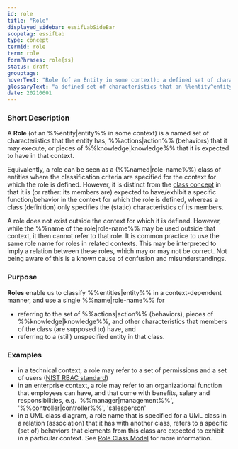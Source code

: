 ```yaml
---
id: role
title: "Role"
displayed_sidebar: essifLabSideBar
scopetag: essifLab
type: concept
termid: role
term: role
formPhrases: role{ss}
status: draft
grouptags:
hoverText: "Role (of an Entity in some context): a defined set of characteristics that the Entity has in some context, such as responsibilities (Obligations) it may have, Actions (behaviors) it may execute, or pieces of Knowledge that it is expected to have in that context, which are referenced to by a specific (Role-)name."
glossaryText: "a defined set of characteristics that an %%entity^entity%% has in some context, such as %%responsibilities^obligation%% it may have, %%actions^action%% (behaviors) it may execute, or pieces of %%knowledge^knowledge%% that it is expected to have in that context, which are referenced to by a specific %%role name^role-name%%."
date: 20210601
---
```


### Short Description
A **Role** (of an %%entity|entity%% in some context) is a named set of characteristics that the entity has, %%actions|action%% (behaviors) that it may execute, or pieces of %%knowledge|knowledge%% that it is expected to have in that context.

Equivalently, a role can be seen as a (%%named|role-name%%) class of entities where the classification criteria are specified for the context for which the role is defined. However, it is distinct from the [class concept](https://en.wikipedia.org/wiki/Class) in that it is (or rather: its members are) expected to have/exhibit a specific function/behavior in the context for which the role is defined, whereas a class (definition) only specifies the (static) characteristics of its members.

A role does not exist outside the context for which it is defined. However, while the %%name of the role|role-name%% may be used outside that context, it then cannot refer to that role. It is common practice to use the same role name for roles in related contexts. This may be interpreted to imply a relation between these roles, which may or may not be correct. Not being aware of this is a known cause of confusion and misunderstandings.

### Purpose
**Roles** enable us to classify %%entities|entity%% in a context-dependent manner, and use a single %%name|role-name%% for
- referring to the set of %%actions|action%% (behaviors), pieces of %%knowledge|knowledge%%, and other characteristics that members of the class (are supposed to) have, and
- referring to a (still) unspecified entity in that class.

### Examples
- in a technical context, a role may refer to a set of permissions and a set of users ([NIST RBAC standard](https://csrc.nist.gov/projects/role-based-access-control))
- in an enterprise context, a role may refer to an organizational function that employees can have, and that come with benefits, salary and responsibilities, e.g. '%%manager|management%%', '%%controller|controller%%', 'salesperson'
- in a UML class diagram, a role name that is specified for a UML class in a relation (association) that it has with another class, refers to a specific (set of) behaviors that elements from this class are expected to exhibit in a particular context. See [Role Class Model](https://en.wikipedia.org/wiki/Role_Class_Model) for more information.
